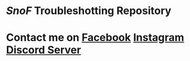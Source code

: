 # **_SnoF_ Troubleshotting Repository**
# **Contact me on [Facebook](https://www.facebook.com/snof69) [Instagram](https://www.instagram.com/snof.gg) [Discord Server](https://discord.gg/EUATtbzP)**
